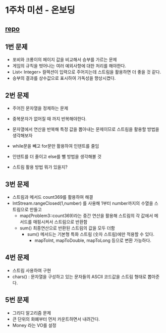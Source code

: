 # 1주차 미션 - 온보딩

[repo](https://github.com/SeongUk52/java-onboarding)
---
## 1번 문제
- 포비와 크롱이의 페이지 값을 비교해서 승부를 가르는 문제
- 게임의 규칙을 벗어나는 여러 예외사항에 대한 처리를 해야한다.
- List< Integer> 컬렉션이 입력으로 주어지는데 스트림을 활용하면 더 좋을 것 같다.
- 승부의 결과를 상수값으로 표시하여 가독성을 향상시켰다.


## 2번 문제
- 주어진 문자열을 정제하는 문제
- 중복문자가 없어질 때 까지 반복해야한다.
- 문자열에서 연산을 반복해 특정 값을 뽑아내는 문제이므로 스트림을 활용할 방법을 생각해보자
- while문을 빼고 for문만 활용하여 인덴트를 줄임


- 인덴트를 더 줄이고 else를 뺄 방법을 생각해볼 것
- 스트림 활용 방법 뭐가 있을지?

## 3번 문제
- 스트림과 메서드 count369를 활용하여 해결
- IntStream.rangeClosed(1,number) 를 사용해 1부터 number까지의 수열을 스트림으로 만들고
  - map(Problem3::count369)라는 중간 연산을 활용해 스트림의 각 값에서 메서드를 매핑시켜서 스트림으로 반환함
  - sum() 최종연산으로 반환된 스트림의 값을 모두 더함
    - sum() 메서드는 기본형 특화 스트림 (숫자 스트림)에만 적용할 수 있다.
      - mapToInt, mapToDouble, mapToLong 등으로 변환 가능하다.

## 4번 문제
- 스트림 사용하여 구현
- chars() : 문자열을 구성하고 있는 문자들의 ASCII 코드값을 스트림 형태로 뽑아준다.

## 5번 문제
- 그리디 알고리즘 문제
- 큰 단위의 화폐부터 먼저 카운트하면서 내려간다.
- Money 라는 VO를 설정